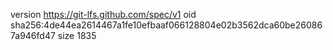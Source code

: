 version https://git-lfs.github.com/spec/v1
oid sha256:4de44ea2614467a1fe10efbaaf066128804e02b3562dca60be260867a946fd47
size 1835
